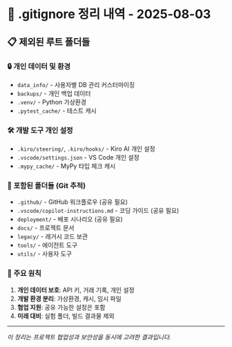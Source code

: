 # 🚫 .gitignore 정리 내역 - 2025-08-03

## 📋 제외된 루트 폴더들

### 🔒 **개인 데이터 및 환경**
- `data_info/` - 사용자별 DB 관리 커스터마이징
- `backups/` - 개인 백업 데이터
- `.venv/` - Python 가상환경
- `.pytest_cache/` - 테스트 캐시

### 🛠️ **개발 도구 개인 설정**
- `.kiro/steering/`, `.kiro/hooks/` - Kiro AI 개인 설정
- `.vscode/settings.json` - VS Code 개인 설정
- `.mypy_cache/` - MyPy 타입 체크 캐시

### 📂 **포함된 폴더들 (Git 추적)**
- `.github/` - GitHub 워크플로우 (공유 필요)
- `.vscode/copilot-instructions.md` - 코딩 가이드 (공유 필요)
- `deployment/` - 배포 시나리오 (공유 필요)
- `docs/` - 프로젝트 문서
- `legacy/` - 레거시 코드 보관
- `tools/` - 에이전트 도구
- `utils/` - 사용자 도구

### 🎯 **주요 원칙**
1. **개인 데이터 보호**: API 키, 거래 기록, 개인 설정
2. **개발 환경 분리**: 가상환경, 캐시, 임시 파일
3. **협업 지원**: 공유 가능한 설정은 포함
4. **미래 대비**: 실험 폴더, 빌드 결과물 제외

---

*이 정리는 프로젝트 협업성과 보안성을 동시에 고려한 결과입니다.*
